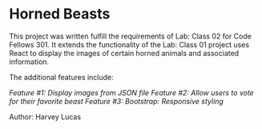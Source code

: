 # Horned Beasts

This project was written fulfill the requirements of Lab: Class 02 for Code Fellows 301. It extends the functionality of the Lab: Class 01 project uses React to display the images of certain horned animals and associated information.

The additional features include:

_Feature #1: Display images from JSON file_
_Feature #2: Allow users to vote for their favorite beast_
_Feature #3: Bootstrap: Responsive styling_

Author: Harvey Lucas
